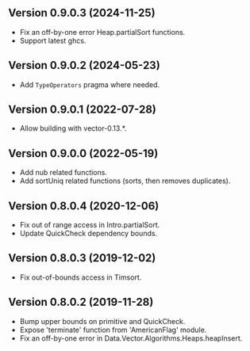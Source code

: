 ## Version 0.9.0.3 (2024-11-25)

- Fix an off-by-one error Heap.partialSort functions.
- Support latest ghcs.

## Version 0.9.0.2 (2024-05-23)

- Add `TypeOperators` pragma where needed.

## Version 0.9.0.1 (2022-07-28)

- Allow building with vector-0.13.*.

## Version 0.9.0.0 (2022-05-19)

- Add nub related functions.
- Add sortUniq related functions (sorts, then removes duplicates).

## Version 0.8.0.4 (2020-12-06)

- Fix out of range access in Intro.partialSort.
- Update QuickCheck dependency bounds.

## Version 0.8.0.3 (2019-12-02)

- Fix out-of-bounds access in Timsort.

## Version 0.8.0.2 (2019-11-28)

- Bump upper bounds on primitive and QuickCheck.
- Expose 'terminate' function from 'AmericanFlag' module.
- Fix an off-by-one error in Data.Vector.Algorithms.Heaps.heapInsert.

